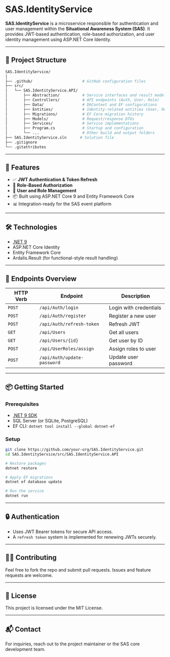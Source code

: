 # SAS.IdentityService

**SAS.IdentityService** is a microservice responsible for authentication and user management within the **Situational Awareness System (SAS)**. It provides JWT-based authentication, role-based authorization, and user identity management using ASP.NET Core Identity.

---

## 📁 Project Structure

```bash
SAS.IdentityService/
│
├── .github/                      # GitHub configuration files
├── src/
│   └── SAS.IdentityService.API/
│       ├── Abstraction/          # Service interfaces and result models
│       ├── Controllers/          # API endpoints (Auth, User, Role)
│       ├── Data/                 # DbContext and EF configurations
│       ├── Entities/             # Identity-related entities (User, Role, TokenInfo)
│       ├── Migrations/           # EF Core migration history
│       ├── Models/               # Request/response DTOs
│       ├── Services/             # Service implementations
│       ├── Program.cs            # Startup and configuration
│       └── ...                   # Other build and output folders
├── SAS.IdentityService.sln      # Solution file
├── .gitignore
└── .gitattributes
````

---

## 🚀 Features

* ✅ **JWT Authentication & Token Refresh**
* 🔐 **Role-Based Authorization**
* 👤 **User and Role Management**
* 📦 Built using ASP.NET Core 9 and Entity Framework Core
* 📊 Integration-ready for the SAS event platform

---

## 🛠️ Technologies

* [.NET 9](https://dotnet.microsoft.com)
* ASP.NET Core Identity
* Entity Framework Core
* Ardalis.Result (for functional-style result handling)

---

## 🧪 Endpoints Overview

| HTTP Verb | Endpoint                    | Description            |
| --------- | --------------------------- | ---------------------- |
| `POST`    | `/api/Auth/login`           | Login with credentials |
| `POST`    | `/api/Auth/register`        | Register a new user    |
| `POST`    | `/api/Auth/refresh-token`   | Refresh JWT            |
| `GET`     | `/api/Users`                | Get all users          |
| `GET`     | `/api/Users/{id}`           | Get user by ID         |
| `POST`    | `/api/UserRoles/assign`     | Assign roles to user   |
| `POST`    | `/api/Auth/update-password` | Update user password   |

---

## 📦 Getting Started

### Prerequisites

* [.NET 9 SDK](https://dotnet.microsoft.com/en-us/download/dotnet/9.0)
* SQL Server (or SQLite, PostgreSQL)
* EF CLI: `dotnet tool install --global dotnet-ef`

### Setup

```bash
git clone https://github.com/your-org/SAS.IdentityService.git
cd SAS.IdentityService/src/SAS.IdentityService.API

# Restore packages
dotnet restore

# Apply EF migrations
dotnet ef database update

# Run the service
dotnet run
```

---

## 🔒 Authentication

* Uses JWT Bearer tokens for secure API access.
* A `refresh token` system is implemented for renewing JWTs securely.

---
## 🧑‍💻 Contributing

Feel free to fork the repo and submit pull requests. Issues and feature requests are welcome.

---

## 📄 License

This project is licensed under the MIT License.

---

## 📬 Contact

For inquiries, reach out to the project maintainer or the SAS core development team.

```

